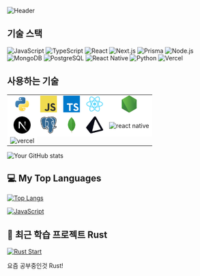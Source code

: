 ![Header](https://capsule-render.vercel.app/api?type=waving&color=000000&height=300&section=header&text=Next.js%20Developer&fontSize=90&animation=fadeIn&fontAlignY=38&desc=Building%20the%20Web%20of%20Tomorrow&descAlignY=51&descAlign=62&fontColor=ffffff)


## 기술 스택
![JavaScript](https://img.shields.io/badge/-JavaScript-F7DF1E?style=flat-square&logo=javascript&logoColor=black)
![TypeScript](https://img.shields.io/badge/-TypeScript-3178C6?style=flat-square&logo=TypeScript&logoColor=white)
![React](https://img.shields.io/badge/-React-61DAFB?style=flat-square&logo=React&logoColor=black)
![Next.js](https://img.shields.io/badge/-Next.js-000000?style=flat-square&logo=Next.js&logoColor=white)
![Prisma](https://img.shields.io/badge/-Prisma-1B222D?style=flat-square&logo=Prisma&logoColor=white)
![Node.js](https://img.shields.io/badge/-Node.js-339933?style=flat-square&logo=Node.js&logoColor=white)
![MongoDB](https://img.shields.io/badge/-MongoDB-47A248?style=flat-square&logo=MongoDB&logoColor=white)
![PostgreSQL](https://img.shields.io/badge/-PostgreSQL-336791?style=flat-square&logo=PostgreSQL&logoColor=white)
![React Native](https://img.shields.io/badge/-React_Native-61DAFB?style=flat-square&logo=React&logoColor=black)
![Python](https://img.shields.io/badge/-Python-3776AB?style=flat-square&logo=Python&logoColor=white)
![Vercel](https://img.shields.io/badge/-Vercel-000000?style=flat-square&logo=Vercel&logoColor=white)

## 사용하는 기술

<table>
  <tr>
    <td align="center" bgcolor="white">
      <img src="https://raw.githubusercontent.com/devicons/devicon/master/icons/python/python-original.svg" alt="python" width="40" height="40"/>
    </td>
    <td align="center" bgcolor="white">
      <img src="https://raw.githubusercontent.com/devicons/devicon/master/icons/javascript/javascript-original.svg" alt="javascript" width="40" height="40"/>
    </td>
    <td align="center" bgcolor="white">
      <img src="https://raw.githubusercontent.com/devicons/devicon/master/icons/typescript/typescript-original.svg" alt="typescript" width="40" height="40"/>
    </td>
    <td align="center" bgcolor="white">
      <img src="https://raw.githubusercontent.com/devicons/devicon/master/icons/react/react-original.svg" alt="react" width="40" height="40"/>
    </td>
    <td align="center" bgcolor="white">
      <img src="https://raw.githubusercontent.com/devicons/devicon/master/icons/nodejs/nodejs-original.svg" alt="nodejs" width="40" height="40"/>
    </td>
  </tr>
  <tr>
    <td align="center" bgcolor="white">
      <img src="https://raw.githubusercontent.com/devicons/devicon/master/icons/nextjs/nextjs-original.svg" alt="nextjs" width="40" height="40"/>
    </td>
    <td align="center" bgcolor="white">
      <img src="https://raw.githubusercontent.com/devicons/devicon/master/icons/postgresql/postgresql-original.svg" alt="postgresql" width="40" height="40"/>
    </td>
    <td align="center" bgcolor="white">
      <img src="https://raw.githubusercontent.com/devicons/devicon/master/icons/mongodb/mongodb-original.svg" alt="mongodb" width="40" height="40"/>
    </td>
    <td align="center" bgcolor="white">
      <img src="https://raw.githubusercontent.com/prisma/presskit/main/Assets/Prisma-DarkSymbol.svg" alt="prisma" width="40" height="40"/>
    </td>
    <td align="center" bgcolor="white">
      <img src="https://raw.githubusercontent.com/kristerkari/react-native-svg-transformer/master/images/react-native-logo.png" alt="react native" width="40" height="40"/>
    </td>
  </tr>
  <tr>
    <td align="center" bgcolor="white">
      <img src="https://www.vectorlogo.zone/logos/vercel/vercel-icon.svg" alt="vercel" width="40" height="40"/>
    </td>
  </tr>
</table>

![Your GitHub stats](https://github-readme-stats.vercel.app/api?username=jeff0327&show_icons=true&theme=radical&count_private=true&cache_seconds=86400)


## 💻 My Top Languages

[![Top Langs](https://github-readme-stats.vercel.app/api/top-langs/?username=jeff0327&layout=compact&theme=vision-friendly-dark&hide=html,Xtend,GAP,XSLT,Batchfile,Shell,Perl&langs_count=8&custom_title=My%20Top%20Languages&card_width=445&title_color=f1e05a)](https://github.com/anuraghazra/github-readme-stats)

[![JavaScript](https://img.shields.io/badge/-JavaScript-F7DF1E?style=for-the-badge&logo=javascript&logoColor=black&labelColor=F7DF1E)](https://developer.mozilla.org/en-US/docs/Web/JavaScript)

## 🦀 최근 학습 프로젝트 Rust

[![Rust Start](https://img.shields.io/badge/Rust-Start-orange?style=for-the-badge&logo=rust)](https://github.com/jeff0327/startRust)

요즘 공부중인것 Rust!
